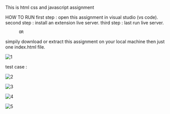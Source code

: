 This is html css and javascript assignment

HOW TO RUN 
first step : open this assignment in visual studio (vs code).
second step : install an extension live server.
third step : last run live server.

          OR
          
simpily download or extract this assignment
on your local machine then just one index.html file.

![1](https://github.com/pbaraik369/fyle-assignment/assets/101423423/bcbc1fbe-dccb-4524-9cdc-ab5f8e5d2d93)

test case : 

![2](https://github.com/pbaraik369/fyle-assignment/assets/101423423/c1718f8b-2b20-44f7-8235-717b1bff1ad5)

![3](https://github.com/pbaraik369/fyle-assignment/assets/101423423/ceb6a707-1efb-4adc-ad81-0813f4a9b424)

![4](https://github.com/pbaraik369/fyle-assignment/assets/101423423/ae27838d-5616-4b22-a088-4282753249e3)

![5](https://github.com/pbaraik369/fyle-assignment/assets/101423423/993fb7b0-1e2f-41d4-b7a9-723856e61dde)
